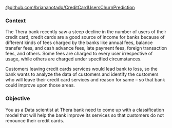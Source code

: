 [@github.com/briananotado/CreditCardUsersChurnPrediction](https://github.com/briananotado/CreditCardUsersChurnPrediction)

### Context

The Thera bank recently saw a steep decline in the number of users of their credit card, credit cards are a good source of income for banks because of different kinds of fees charged by the banks like annual fees, balance transfer fees, and cash advance fees, late payment fees, foreign transaction fees, and others. Some fees are charged to every user irrespective of usage, while others are charged under specified circumstances.

Customers leaving credit cards services would lead bank to loss, so the bank wants to analyze the data of customers and identify the customers who will leave their credit card services and reason for same – so that bank could improve upon those areas.

### Objective

You as a Data scientist at Thera bank need to come up with a classification model that will help the bank improve its services so that customers do not renounce their credit cards.